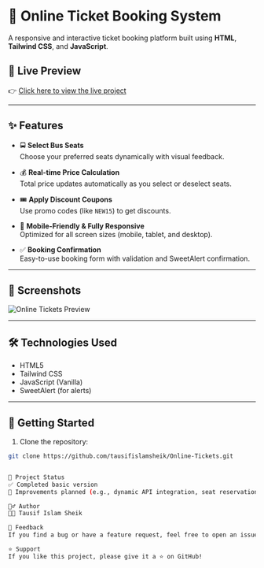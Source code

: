 # 🎫 Online Ticket Booking System

A responsive and interactive ticket booking platform built using **HTML**, **Tailwind CSS**, and **JavaScript**.

## 🔗 Live Preview

👉 [Click here to view the live project](https://tausifislamsheik.github.io/Online-Tickets/)

---

## ✨ Features

- 🚍 **Select Bus Seats**  
  Choose your preferred seats dynamically with visual feedback.

- 💰 **Real-time Price Calculation**  
  Total price updates automatically as you select or deselect seats.

- 🎟️ **Apply Discount Coupons**  
  Use promo codes (like `NEW15`) to get discounts.

- 📱 **Mobile-Friendly & Fully Responsive**  
  Optimized for all screen sizes (mobile, tablet, and desktop).

- ✅ **Booking Confirmation**  
  Easy-to-use booking form with validation and SweetAlert confirmation.

---

## 📸 Screenshots

![Online Tickets Preview]("https://github.com/user-attachments/assets/4e579265-1714-4ea6-a125-6542bbb7c835")


---

## 🛠️ Technologies Used

- HTML5  
- Tailwind CSS  
- JavaScript (Vanilla)  
- SweetAlert (for alerts)

---

## 🚀 Getting Started

1. Clone the repository:

```bash
git clone https://github.com/tausifislamsheik/Online-Tickets.git


📌 Project Status
✅ Completed basic version
🔄 Improvements planned (e.g., dynamic API integration, seat reservation backend)

🙋‍♂️ Author
👨‍💻 Tausif Islam Sheik

💬 Feedback
If you find a bug or have a feature request, feel free to open an issue or create a pull request.

⭐ Support
If you like this project, please give it a ⭐ on GitHub!
